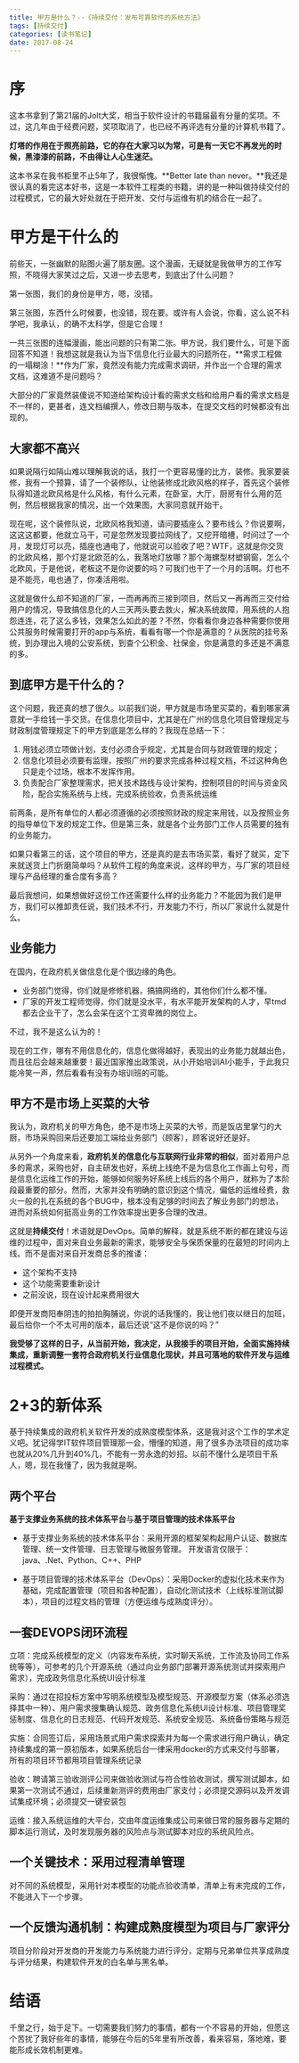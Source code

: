 ```yaml
---
title: 甲方是什么？--《持续交付：发布可靠软件的系统方法》
tags: [持续交付]
categories: [读书笔记]
date: 2017-08-24
---
```



# 序
这本书拿到了第21届的Jolt大奖，相当于软件设计的书籍届最有分量的奖项。不过，这几年由于经费问题，奖项取消了，也已经不再评选有分量的计算机书籍了。

**灯塔的作用在于照亮前路，它的存在大家习以为常，可是有一天它不再发光的时候，黑漆漆的前路，不由得让人心生迷茫。**

这本书呆在我书柜里不止5年了，我很惭愧。**Better late than never。**我还是很认真的看完这本好书，这是一本软件工程类的书籍，讲的是一种叫做持续交付的过程模式，它的最大好处就在于把开发、交付与运维有机的结合在一起了。
<!-- more -->
# 甲方是干什么的
前些天，一张幽默的贴图火遍了朋友圈。这个漫画，无疑就是我做甲方的工作写照，不晓得大家笑过之后，又进一步去思考，到底出了什么问题？

第一张图，我们的身份是甲方，嗯，没错。

第三张图，东西什么时候要，也没错，现在要。或许有人会说，你看，这么说不科学吧，我承认，的确不太科学，但是它合理！

一共三张图的连幅漫画，能出问题的只有第二张。甲方说，我们要什么，可是下面回答不知道！我想这就是我认为当下信息化行业最大的问题所在，**需求工程做的一塌糊涂！**作为厂家，竟然没有能力完成需求调研，并作出一个合理的需求文档，这难道不是问题吗？

大部分的厂家竟然装傻说不知道给架构设计看的需求文档和给用户看的需求文档是不一样的，更甚者，连文档编撰人，修改日期与版本，在提交文档的时候都没有出现的。

## 大家都不高兴
如果说隔行如隔山难以理解我说的话，我打一个更容易懂的比方，装修。我家要装修，我有一个预算，请了一个装修队，让他装修成北欧风格的样子，首先这个装修队得知道北欧风格是什么风格，有什么元素，在卧室，大厅，厨房有什么用的范例，然后根据我家的情况，出一个效果图，大家同意就开始干。

现在呢，这个装修队说，北欧风格我知道，请问要插座么？要布线么？你说要啊，这这这都要，他就立马干，可是忽然发现要拉网线了，又挖开暗槽，时间过了一个月，发现灯可以亮，插座也通电了，他就说可以验收了吧？WTF，这就是你交货的北欧风格，那个灯是北欧范的么，我落地灯放哪？那个海螺型材塑钢窗，怎么个北欧风，于是他说，老板这不是你说要的吗？可我们也干了一个月的活啊。灯也不是不能亮，电也通了，你凑活用啦。

这就是做什么却不知道的厂家，一而再再而三接到项目，然后又一再再而三交付给用户的情况，导致搞信息化的人三天两头要去救火，解决系统故障，用系统的人抱怨连连，花了这么多钱，效果怎么如此的差？不然，你看看你身边各种需要你使用公共服务时候需要打开的app与系统，看看有哪一个你是满意的？从医院的挂号系统，到办理出入境的公安系统，到查个公积金、社保金，你是满意的多还是不满意的多。

## 到底甲方是干什么的？
这个问题，我还真的想了很久。以前我们说，甲方就是市场里买菜的，看到哪家满意就一手给钱一手交货。在信息化项目中，尤其是在广州的信息化项目管理规定与财政制度管理规定下的甲方到底是怎么样的？我现在总结一下：
1. 用钱必须立项做计划，支付必须合乎规定，尤其是合同与财政管理的规定；
1. 信息化项目必须要有监理，按照广州的要求完成各种过程文档，不过这种角色只是走个过场，根本不发挥作用。
1. 负责配合厂家整理需求，把关技术路线与设计架构，控制项目的时间与资金风险，配合实施系统与上线，完成系统验收，负责系统运维

前两条，是所有单位的人都必须遵循的必须按照财政的规定来用钱，以及按照业务的指导单位下发的规定工作。但是第三条，就是各个业务部门工作人员需要的独有的业务能力。

如果只看第三的话，这个项目的甲方，还是真的是去市场买菜，看好了就买，定下来就送货上门折磨简单吗？从软件工程的角度来说，这样的甲方，与厂家的项目经理与产品经理的重合度有多高？

最后我想问，如果想做好这份工作还需要什么样的业务能力？不能因为我们是甲方，我们可以推卸责任说，我们技术不行，开发能力不行，所以厂家说什么就是什么。

## 业务能力
在国内，在政府机关做信息化是个很边缘的角色。
- 业务部门觉得，你们就是修修机器，搞搞网络的，其他你们什么都不懂。
- 厂家的开发工程师觉得，你们就是没水平，有水平能开发架构的人才，早tmd都去企业干了，怎么会呆在这个工资卑微的岗位上。

不过，我不是这么认为的！

现在的工作，哪有不用信息化的，信息化做得越好，表现出的业务能力就越出色，而且往后会越来越重要！最近国家推出政策说，从小开始培训AI小能手，于此我只能冷笑一声，然后看看有没有办培训班的可能。

## 甲方不是市场上买菜的大爷
我认为，政府机关的甲方角色，绝不是市场上买菜的大爷，而是饭店里掌勺的大厨，市场采购回来后还要加工端给业务部门（顾客），顾客说好还是好。

从另外一个角度来看，**政府机关的信息化与互联网行业非常的相似**，面对着用户总多的需求，采购也好，自主研发也好，系统上线绝不是为信息化工作画上句号，而是信息化运维工作的开始，能够如何服务好系统上线后的各个用户，就称为了本阶段最重要的部分。然而，大家并没有明确的意识到这个情况，偏低的运维经费，救火一般的扎在系统的各个BUG中，根本没有足够的时间去了解业务部门的想法，进而对系统如何挺高业务的工作效率提出更多合理的改进。

这就是**持续交付**！术语就是DevOps。简单的解释，就是系统不断的都在建设与运维的过程中，面对来自业务最新的需求，能够安全与保质保量的在最短的时间内上线。而不是面对来自开发商总多的推诿：
- 这个架构不支持
- 这个功能需要重新设计
- 之前没说，现在设计起来费用很大

即便开发商阳奉阴违的拍拍胸脯说，你说的话我懂的，我让他们夜以继日的加班，最后给你一个不太可用的版本，最后还说“这不是你说的吗？”

**我受够了这样的日子，从当前开始，我决定，从我接手的项目开始，全面实施持续集成，重新调整一套符合政府机关行业信息化现状，并且可落地的软件开发与运维过程模式。**

# 2+3的新体系
基于持续集成的政府机关软件开发的成熟度模型体系，这是我对这个工作的学术定义吧。犹记得学IT软件项目管理那一会，懵懂的知道，用了很多办法项目的成功率也就从20%几升到40%几，不能有一劳永逸的妙招。以前不懂什么是项目干系人，嗯，现在我懂了，因为我就是啊。

## 两个平台
**基于支撑业务系统的技术体系平台**与**基于项目管理的技术体系平台**

- 基于支撑业务系统的技术体系平台：采用开源的框架架构起用户认证、数据库管理、统一文件管理、日志管理与微服务管理。
开发语言仅限于：java、.Net、Python、C++、PHP

- 基于项目管理的技术体系平台（DevOps）：采用Docker的虚拟化技术来作为基础，完成配置管理（项目和各种配置），自动化测试技术（上线标准测试脚本），项目的过程文档的管理（方便运维与成熟度评分）。

## 一套DEVOPS闭环流程
立项：完成系统模型的定义（内容发布系统，实时聊天系统，工作流及协同工作系统等等），可参考的几个开源系统（通过向业务部门部署开源系统测试并探索用户需求），完成政务信息化系统UI设计标准


采购：通过在招投标方案中写明系统模型及模型规范、开源模型方案（体系必须选择其中一种）、用户需求搜集确认规范、政务信息化系统UI设计标准、项目管理奖惩制度、信息化的日志规范、代码开发规范、系统安全规范、系统备份策略与规范


实施：合同签订后，采用场景式用户需求探索并为每一个需求进行用户确认，确定持续集成的第一原初版本，如果系统后台一律采用docker的方式来交付与部署，所有的项目环节都用项目管理系统记录

验收：聘请第三验收测评公司来做验收测试与符合性验收测试，撰写测试脚本，如果第一次测试不通过，后续重新测评的费用由厂家支付；必须提交源码以及开发调试集成环境；必须提交一键安装包

运维：接入系统运维的大平台，交由年度运维集成公司来做日常的服务器与定期的脚本运行测试，及时发现服务器的风险点与测试脚本对应的系统风险点。

## 一个关键技术：采用过程清单管理
对不同的系统模型，采用针对本模型的功能点验收清单，清单上有未完成的工作，不能进入下一个步骤。

## 一个反馈沟通机制：构建成熟度模型为项目与厂家评分
项目分阶段对开发商的开发能力与系统能力进行评分，定期与兄弟单位共享成熟度与评分结果，构建软件开发的白名单与黑名单。


# 结语
千里之行，始于足下。一切需要我们努力的事情，都有一个不容易的开始，但愿这个苦扰了我好些年的事情，能够在今后的5年里有所改善，看来容易，落地难，要能形成长效机制更难。